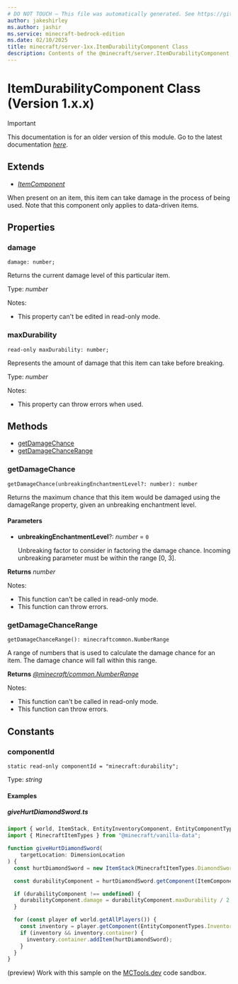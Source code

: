 ```yaml
---
# DO NOT TOUCH — This file was automatically generated. See https://github.com/mojang/minecraftapidocsgenerator to modify descriptions, examples, etc.
author: jakeshirley
ms.author: jashir
ms.service: minecraft-bedrock-edition
ms.date: 02/10/2025
title: minecraft/server-1xx.ItemDurabilityComponent Class
description: Contents of the @minecraft/server.ItemDurabilityComponent class (Version 1.x.x).
---
```

# ItemDurabilityComponent Class (Version 1.x.x)

> [!IMPORTANT]
> This documentation is for an older version of this module. Go to the latest documentation [*here*](../../../scriptapi/minecraft/server/ItemDurabilityComponent.md).

## Extends
- [*ItemComponent*](ItemComponent.md)

When present on an item, this item can take damage in the process of being used. Note that this component only applies to data-driven items.

## Properties

### **damage**
`damage: number;`

Returns the current damage level of this particular item.

Type: *number*

Notes:
  - This property can't be edited in read-only mode.

### **maxDurability**
`read-only maxDurability: number;`

Represents the amount of damage that this item can take before breaking.

Type: *number*

Notes:
  - This property can throw errors when used.

## Methods
- [getDamageChance](#getdamagechance)
- [getDamageChanceRange](#getdamagechancerange)

### **getDamageChance**
`
getDamageChance(unbreakingEnchantmentLevel?: number): number
`

Returns the maximum chance that this item would be damaged using the damageRange property, given an unbreaking enchantment level.

#### **Parameters**
- **unbreakingEnchantmentLevel**?: *number* = `0`
  
  Unbreaking factor to consider in factoring the damage chance. Incoming unbreaking parameter must be within the range [0, 3].

**Returns** *number*
  
Notes:
- This function can't be called in read-only mode.
- This function can throw errors.

### **getDamageChanceRange**
`
getDamageChanceRange(): minecraftcommon.NumberRange
`

A range of numbers that is used to calculate the damage chance for an item. The damage chance will fall within this range.

**Returns** [*@minecraft/common.NumberRange*](../../../scriptapi/minecraft/common/NumberRange.md)
  
Notes:
- This function can't be called in read-only mode.
- This function can throw errors.

## Constants

### **componentId**
`static read-only componentId = "minecraft:durability";`

Type: *string*

#### Examples

##### ***giveHurtDiamondSword.ts***

```typescript
import { world, ItemStack, EntityInventoryComponent, EntityComponentTypes, ItemComponentTypes, ItemDurabilityComponent, DimensionLocation } from "@minecraft/server";
import { MinecraftItemTypes } from "@minecraft/vanilla-data";

function giveHurtDiamondSword(
    targetLocation: DimensionLocation
) {
  const hurtDiamondSword = new ItemStack(MinecraftItemTypes.DiamondSword);

  const durabilityComponent = hurtDiamondSword.getComponent(ItemComponentTypes.Durability) as ItemDurabilityComponent;

  if (durabilityComponent !== undefined) {
    durabilityComponent.damage = durabilityComponent.maxDurability / 2;
  }

  for (const player of world.getAllPlayers()) {
    const inventory = player.getComponent(EntityComponentTypes.Inventory) as EntityInventoryComponent;
    if (inventory && inventory.container) {
      inventory.container.addItem(hurtDiamondSword);
    }
  }
}
```

(preview) Work with this sample on the [MCTools.dev](https://mctools.dev/?open=gp/giveHurtDiamondSword.ts) code sandbox.
